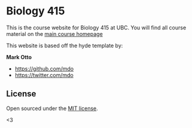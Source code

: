 # Biology 415

This is the course website for Biology 415 at UBC. You will find all course material on the [main course homepage](https://ubcbiol415.github.io/)




This website is based off the hyde template by:

**Mark Otto**
- <https://github.com/mdo>
- <https://twitter.com/mdo>


## License

Open sourced under the [MIT license](LICENSE.md).

<3
